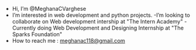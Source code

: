- Hi, I’m @MeghanaCVarghese
- I’m interested in web development and python projects.
-I’m looking to collaborate on Web development intership at "The Intern Academy"
-Currently doing Web Development and Designing Internship at "The Sparks Foundation"
- How to reach me : meghanac118@gmail.com

<!---
MeghanaCVarghese/MeghanaCVarghese is a ✨ special ✨ repository because its `README.md` (this file) appears on your GitHub profile.
You can click the Preview link to take a look at your changes.
--->
